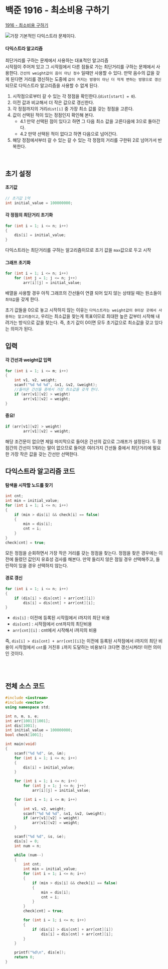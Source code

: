 # 백준 1916 - 최소비용 구하기

[1916 - 최소비용 구하기](https://www.acmicpc.net/problem/1916)

![가장 기본적인 다익스트라 문제이다.](1916m.png)

#### 다익스트라 알고리즘
최단거리를 구하는 문제에서 사용하는 대표적인 알고리즘  
시작점이 주어져 있고 그 시작점에서 다른 점들로 가는 최단거리를 구하는 문제에서 사용한다.
`간선의 weight값이 음이 아닌 정수` 일때만 사용할 수 있다. 만약 음수의 값을 갖게 된다면 거리를 갱신하는 도중에 `값이 커지는 방향이 아닌 더 작게 변하는 방향으로 갱신` 되므로 다익스트라 알고리즘을 사용할 수 없게 된다.

1. 시작점으로부터 갈 수 있는 각 정점을 확인한다.(`dist[start] = 0`).
2. 이전 값과 비교해서 더 작은 값으로 갱신한다.
3. 각 정점까지의 거리`dist[i]` 중 가장 최소 값를 갖는 정점을 고른다.
4. 값이 선택된 적이 있는 정점인지 확인해 본다.
   - 4.1 만약 선택된 점이 있다고 하면 그 다음 최소 값을 고른다음에 3으로 돌아간다.
   - 4.2 만약 선택된 적이 없다고 하면 다음으로 넘어간다.
5. 해당 정점에서부터 갈 수 있는 갈 수 있는 각 정점의 거리를 구한뒤 2로 넘어가서 반복한다.

<br>

초기 설정
---------

#### 초기값
```cpp 
// 초기값 1억
int initial_value = 100000000;
```

#### 각 정점의 최단거리 초기화
```cpp
for (int i = 1; i <= n; i++)
{
    dis[i] = initial_value;
}
```
다익스트라는 최단거리를 구하는 알고리즘이므로 초기 값을 `max`값으로 두고 시작



#### 그래프 초기화 

```cpp
for (int i = 1; i <= n; i++)
    for (int j = 1; j <= n; j++)
        arr[i][j] = initial_value;
```
배열을 사용할 경우 아직 그래프의 간선들이 연결 되어 있지 않는 상태일 때는 원소들이 `최대값`을 갖게 한다.  

초기 값들을 0으로 놓고 시작하지 않는 이유는 `다익스트라는 weight값이 0이상 곳에서 사용하는 알고리즘이고`, 우리는 최소값을 찾는게 목표이므로 최대한 높은 값부터 시작해 내려가는 방식으로 값을 찾는다. 즉, 초기 값이 0이면 모두 초기값으로 최소값을 갖고 있다는 의미가 된다.


입력
-----

#### 각 간선과 weight값 입력
```cpp
for (int i = 1; i <= m; i++)
{
    int v1, v2, weight;
    scanf("%d %d %d", &v1, &v2, &weight);
    //들어온 간선들 중에서 가장 최소값을 갖게 한다.
    if (arr[v1][v2] > weight)
        arr[v1][v2] = weight;
}
```

#### 중요!

```cpp
if (arr[v1][v2] > weight)
        arr[v1][v2] = weight;
```

해당 조건문이 없으면 제일 마지막으로 들어온 간선의 값으로 그래프가 설정된다.
두 정점간의 간선이 1개라는 말이 없으므로 들어온 여러가지 간선들 중에서 최단거리에 필요한 가장 작은 값을 갖는 간선만 선택한다.



다익스트라 알고리즘 코드
------------------

#### 탐색을 시작할 노드를 찾기

```cpp
int cnt;
int min = initial_value;
for (int i = 1; i <= n; i++)
{
    if (min > dis[i] && check[i] == false)
    {
        min = dis[i];
        cnt = i;
    }
}
check[cnt] = true;
```

모든 정점을 순회하면서 가장 작은 거리를 갖는 정점을 찾는다.
정점을 찾은 경우에는 이전에 들렸던 값인지 유효성 검사를 해본다. 만약 들리지 않은 점일 경우 선택해주고, 들린적이 있을 경우 선택하지 않는다.

#### 경로 갱신

```cpp
for (int i = 1; i <= n; i++)
{
    if (dis[i] > dis[cnt] + arr[cnt][i])
        dis[i] = dis[cnt] + arr[cnt][i];
}
```

- `dis[i]` : 이전에 등록된 시작점에서 i까지의 최단 비용
- `dis[cnt]` : 시작점에서 cnt까지의 최단비용
- `arr[cnt][i]` : cnt에서 시작해서 i까지의 비용

즉, `dis[i] > dis[cnt] + arr[cnt][i]`는 이전에 등록된 시작점에서 i까지의 최단 비용이
시작점에서 `cnt`를 거친후 `i`까지 도달하는 비용보다 크다면 갱신시켜라! 이런 의미인 것이다.

<br><br>

## 전체 소스 코드

```cpp
#include <iostream>
#include <vector>
using namespace std;

int n, m, s, e;
int arr[1001][1001];
int dis[1001];
int initial_value = 100000000;
bool check[1001];

int main(void)
{
    scanf("%d %d", &n, &m);
    for (int i = 1; i <= n; i++)
    {
        dis[i] = initial_value;
    }

    for (int i = 1; i <= n; i++)
        for (int j = 1; j <= n; j++)
            arr[i][j] = initial_value;

    for (int i = 1; i <= m; i++)
    {
        int v1, v2, weight;
        scanf("%d %d %d", &v1, &v2, &weight);
        if (arr[v1][v2] > weight)
            arr[v1][v2] = weight;
    }

    scanf("%d %d", &s, &e);
    dis[s] = 0;
    int num = n;

    while (num--)
    {
        int cnt;
        int min = initial_value;
        for (int i = 1; i <= n; i++)
        {
            if (min > dis[i] && check[i] == false)
            {
                min = dis[i];
                cnt = i;
            }
        }
        check[cnt] = true;

        for (int i = 1; i <= n; i++)
        {
            if (dis[i] > dis[cnt] + arr[cnt][i])
                dis[i] = dis[cnt] + arr[cnt][i];
        }
    }

    printf("%d\n", dis[e]);
    return 0;
}
```
